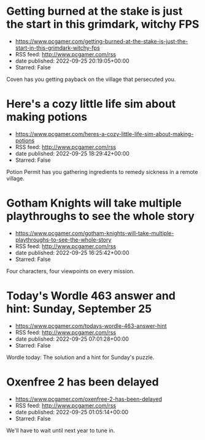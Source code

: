 # Getting burned at the stake is just the start in this grimdark, witchy FPS
 - https://www.pcgamer.com/getting-burned-at-the-stake-is-just-the-start-in-this-grimdark-witchy-fps
 - RSS feed: http://www.pcgamer.com/rss
 - date published: 2022-09-25 20:19:05+00:00
 - Starred: False

Coven has you getting payback on the village that persecuted you.

# Here's a cozy little life sim about making potions
 - https://www.pcgamer.com/heres-a-cozy-little-life-sim-about-making-potions
 - RSS feed: http://www.pcgamer.com/rss
 - date published: 2022-09-25 18:29:42+00:00
 - Starred: False

Potion Permit has you gathering ingredients to remedy sickness in a remote village.

# Gotham Knights will take multiple playthroughs to see the whole story
 - https://www.pcgamer.com/gotham-knights-will-take-multiple-playthroughs-to-see-the-whole-story
 - RSS feed: http://www.pcgamer.com/rss
 - date published: 2022-09-25 16:25:42+00:00
 - Starred: False

Four characters, four viewpoints on every mission.

# Today's Wordle 463 answer and hint: Sunday, September 25
 - https://www.pcgamer.com/todays-wordle-463-answer-hint
 - RSS feed: http://www.pcgamer.com/rss
 - date published: 2022-09-25 07:01:28+00:00
 - Starred: False

Wordle today: The solution and a hint for Sunday's puzzle.

# Oxenfree 2 has been delayed
 - https://www.pcgamer.com/oxenfree-2-has-been-delayed
 - RSS feed: http://www.pcgamer.com/rss
 - date published: 2022-09-25 01:05:14+00:00
 - Starred: False

We'll have to wait until next year to tune in.
